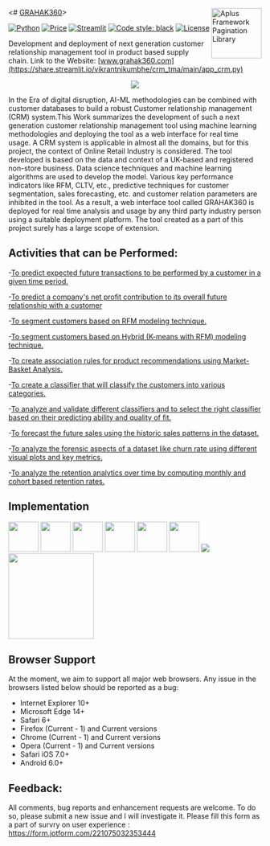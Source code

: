 <# [GRAHAK360](https://share.streamlit.io/vikrantnikumbhe/crm_tma/main/app_crm.py)><img src="https://gitlab.com/aplus-framework/libraries/pagination/-/raw/master/guide/image.png" alt="Aplus Framework Pagination Library" align="right" width="100"></a>

[![Python](https://img.shields.io/badge/Python-3.8-3776AB.svg?style=flat&logo=python&logoColor=FFDB4D)](https://www.python.org)
[![Price](https://img.shields.io/badge/price-FREE-0098f7.svg)](https://github.com/froala/design-blocks/blob/master/LICENSE)
[![Streamlit](https://img.shields.io/badge/Streamlit-app-FF4B4B.svg?style=flat)](https://www.streamlit.io)
[![Code style: black](https://img.shields.io/badge/code%20style-black-000000.svg)](https://github.com/psf/black)
[![License](https://img.shields.io/badge/license-MIT-blue.svg)](https://github.com/Vikrantnikumbhe/CRM_TMA/blob/main/LICENSE)

Development and deployment of next generation customer relationship management tool in product based supply chain.
Link to the Website: [www.grahak360.com](https://share.streamlit.io/vikrantnikumbhe/crm_tma/main/app_crm.py)
<p align="center">
  <img src="https://user-images.githubusercontent.com/94373839/168304752-9e28d6cb-937c-4e9f-8636-0b89465d449a.png">
 </p>
In the Era of digital disruption, AI-ML methodologies can be combined with customer databases to build a robust Customer relationship management (CRM) system.This Work summarizes the development of such a next generation customer relationship management tool using machine learning methodologies and deploying the tool as a web interface for real time usage. A CRM system is applicable in almost all the domains, but for this project, the context of Online Retail Industry is considered. The tool developed is based on the data and context of a UK-based and registered non-store business. Data science techniques and machine learning algorithms are used to develop the model. Various key performance indicators like RFM, CLTV, etc., predictive techniques for customer segmentation, sales forecasting, etc. and customer relation parameters are inhibited in the tool. As a result, a web interface tool called GRAHAK360 is deployed for real time analysis and usage by any third party industry person using a suitable deployment platform. The tool created as a part of this project surely has a large scope of extension.


## Activities that can be Performed:

-[To predict expected future transactions to be performed by a customer in a given time period.](https://share.streamlit.io/vikrantnikumbhe/crm_tma/main/app_crm.py)

-[To predict a company's net profit contribution to its overall future relationship with a customer](https://share.streamlit.io/vikrantnikumbhe/crm_tma/main/app_crm.py)

-[To segment customers based on RFM modeling technique.](https://share.streamlit.io/vikrantnikumbhe/crm_tma/main/app_crm.py)

-[To segment customers based on Hybrid (K-means with RFM) modeling technique.](https://share.streamlit.io/vikrantnikumbhe/crm_tma/main/app_crm.py)

-[To create association rules for product recommendations using Market-Basket Analysis.](https://share.streamlit.io/vikrantnikumbhe/crm_tma/main/app_crm.py)

-[To create a classifier that will classify the customers into various categories.](https://share.streamlit.io/vikrantnikumbhe/crm_tma/main/app_crm.py)

-[To analyze and validate different classifiers and to select the right classifier based on their predicting ability and quality of fit.](https://share.streamlit.io/vikrantnikumbhe/crm_tma/main/app_crm.py)

-[To forecast the future sales using the historic sales patterns in the dataset.](https://share.streamlit.io/vikrantnikumbhe/crm_tma/main/app_crm.py)

-[To analyze the forensic aspects of a dataset like churn rate using different visual plots and key metrics.](https://share.streamlit.io/vikrantnikumbhe/crm_tma/main/app_crm.py)

-[To analyze the retention analytics over time by computing monthly and cohort based retention rates.](https://share.streamlit.io/vikrantnikumbhe/crm_tma/main/app_crm.py)

## Implementation
[<img src="https://github.com/froala/design-blocks/blob/dev/assets/logo-html.png?raw=true" height="60" />](https://github.com/froala/design-blocks)    [<img src="https://github.com/froala/angular-froala-design-blocks/blob/master/src/assets/logo-angluar.png?raw=true" height="60" />](https://github.com/froala/angular-froala-design-blocks)    [<img src="https://github.com/froala/react-froala-design-blocks/blob/master/public/logo-react.png?raw=true" height="60" />](https://github.com/froala/react-froala-design-blocks)        [<img src="https://github.com/froala/vue-froala-design-blocks/blob/master/src/assets/logo-vue.png?raw=true" height="60" />](https://github.com/froala/vue-froala-design-blocks)    [<img src="https://github.com/froala/design-blocks/blob/dev/assets/logo-psd.png?raw=true" height="60" />](https://github.com/froala/design-blocks/blob/dev/assets/psds/psd-pages.zip?raw=true)    [<img src="https://github.com/froala/design-blocks/blob/dev/assets/logo-sketch.png?raw=true" height="60" />](https://github.com/froala/design-blocks/blob/dev/assets/sketch/froala-design-blocks.sketch?raw=true)  ![](https://forthebadge.com/images/badges/made-with-python.svg)    [<img target="_blank" src="https://i.imgur.com/jAyHARm.png" width=170>](https://www.streamlit.io/)


## Browser Support

At the moment, we aim to support all major web browsers. Any issue in the browsers listed below should be reported as a bug:

- Internet Explorer 10+
- Microsoft Edge 14+
- Safari 6+
- Firefox (Current - 1) and Current versions
- Chrome (Current - 1) and Current versions
- Opera (Current - 1) and Current versions
- Safari iOS 7.0+
- Android 6.0+

## Feedback:
All comments, bug reports and enhancement requests are welcome. To do so, please submit a new issue and I will investigate it.
Please fill this form as a part of survry on user experience : https://form.jotform.com/221075032353444					
